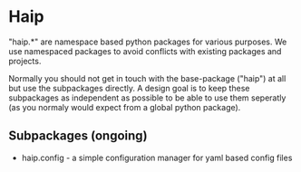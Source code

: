 # Haip

"haip.*" are namespace based python packages for various purposes. We use namespaced packages to avoid conflicts with existing packages and projects.

Normally you should not get in touch with the base-package ("haip") at all but use the subpackages directly. A design goal is to keep these subpackages as independent as possible to be able to use them seperatly (as you normaly would expect from a global python package).

## Subpackages (ongoing)

* haip.config - a simple configuration manager for yaml based config files
